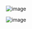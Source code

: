 ![image](https://github.com/user-attachments/assets/73719cf7-7810-4efb-bf43-c62df039e0cf)

![image](https://github.com/user-attachments/assets/613e6e4e-ffe3-495b-80d1-455b0457d537)
